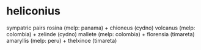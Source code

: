 # heliconius
sympatric pairs
rosina (melp: panama) + chioneus (cydno)
volcanus (melp: colombia) + zelinde (cydno)
mallete (melp: colombia) + florensia (timareta)
amaryllis (melp: peru) + thelxinoe (timareta)

